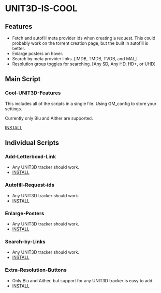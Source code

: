 # UNIT3D-IS-COOL

## Features
- Fetch and autofill meta provider ids when creating a request.
This could probably work on the torrent creation page, but the built in autofill is better.
- Enlarge posters on hover.
- Search by meta provider links. [IMDB, TMDB, TVDB, and MAL]
- Resolution group toggles for searching. [Any SD, Any HD, HD+, or UHD]

## Main Script
### Cool-UNIT3D-Features
This includes all of the scripts in a single file.
Using GM_config to store your settings.

Currently only Blu and Aither are supported.

[INSTALL](https://github.com/frenchcutgreenbean/UNIT3D-IS-COOL/raw/main/cool-features.user.js)

## Individual Scripts

### Add-Letterboxd-Link
- Any UNIT3D tracker should work.
- [INSTALL](https://github.com/frenchcutgreenbean/UNIT3D-IS-COOL/raw/main/add-letterboxd-link.user.js)

### Autofill-Request-ids
- Any UNIT3D tracker should work.
- [INSTALL](https://github.com/frenchcutgreenbean/UNIT3D-IS-COOL/raw/main/autofill-request-ids.user.js)

### Enlarge-Posters
- Any UNIT3D tracker should work.
- [INSTALL](https://github.com/frenchcutgreenbean/UNIT3D-IS-COOL/raw/main/enlarge-posters.user.js)

### Search-by-Links
- Any UNIT3D tracker should work.
- [INSTALL](https://github.com/frenchcutgreenbean/UNIT3D-IS-COOL/raw/main/search-by-links.user.js)

### Extra-Resolution-Buttons
- Only Blu and Aither, but support for any UNIT3D tracker is easy to add.
- [INSTALL](https://github.com/frenchcutgreenbean/UNIT3D-IS-COOL/raw/main/extra-resolution-buttons.user.js)

